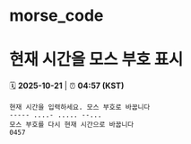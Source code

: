 # morse_code
# 현재 시간을 모스 부호 표시
<!-- MORSE_TIME_START -->
🗓️ **2025-10-21** | ⏰ **04:57 (KST)**

```
현재 시간을 입력하세요. 모스 부호로 바꿉니다
----- ....- ..... --...
모스 부호를 다시 현재 시간으로 바꿉니다
0457
```
<!-- MORSE_TIME_END -->
